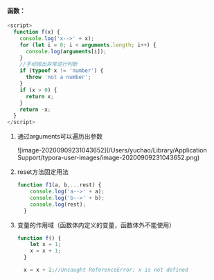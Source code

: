 #### 函数：

```javascript
<script>
  function f(x) {
    console.log('x-->' + x);
    for (let i = 0; i < arguments.length; i++) {
      console.log(arguments[i]);
    }
    //手动抛出异常进行判断
    if (typeof x != 'number') {
      throw 'not a number';
    }
    if (x > 0) {
      return x;
    }
    return -x;
  }
</script>
```

1. 通过arguments可以遍历出参数

   ![image-20200909231043652](/Users/yuchao/Library/Application Support/typora-user-images/image-20200909231043652.png)

2. reset方法固定用法

   ```javascript
   function f1(a, b,...rest) {
       console.log('a-->' + a);
       console.log('b-->' + b);
       console.log(rest);
     }
   ```

3. 变量的作用域（函数体内定义的变量，函数体外不能使用）

   ```javascript
   function f() {
       let x = 1;
       x = x + 1;
     }
   
     x = x + 2;//Uncaught ReferenceError: x is not defined
   ```

   